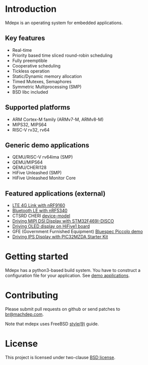 # Introduction

Mdepx is an operating system for embedded applications.

## Key features
- Real-time
- Priority based time sliced round-robin scheduling
- Fully preemptible
- Cooperative scheduling
- Tickless operation
- Static/Dynamic memory allocation
- Timed Mutexes, Semaphores
- Symmetric Multiprocessing (SMP)
- BSD libc included

## Supported platforms
- ARM Cortex-M family (ARMv7-M, ARMv8-M)
- MIPS32, MIPS64
- RISC-V rv32, rv64

## Generic demo applications
  * QEMU/RISC-V rv64ima (SMP)
  * QEMU/MIPS64
  * QEMU/CHERI128
  * HiFive Unleashed (SMP)
  * HiFive Unleashed Monitor Core

## Featured applications (external)
  * [LTE 4G Link with nRF9160](https://github.com/machdep/nrf9160)
  * [Bluetooth LE with nRF5340](https://github.com/machdep/nrf5340)
  * CTSRD CHERI [device-model](https://github.com/CTSRD-CHERI/device-model)
  * [Driving MIPI DSI Display with STM32F469I-DISCO](https://github.com/mdepx/stm32f469i-disco-dsi)
  * [Driving OLED display on HiFive1 board](https://github.com/machdep/hifive1-oled)
  * GFE (Government Furnished Equipment) [Bluespec Piccolo demo](https://github.com/CTSRD-CHERI/piccolo-demo)
  * [Driving IPS Display with PIC32MZDA Starter Kit](https://github.com/osfive/pic32mzdask-ips)

# Getting started

Mdepx has a python3-based build system. You have to construct a configuration file for your application. See [demo applications](https://github.com/machdep/mdepx/tree/master/demo).

# Contributing

Please submit pull requests on github or send patches to br@machdep.com.

Note that mdepx uses FreeBSD [style(9)](https://www.freebsd.org/cgi/man.cgi?query=style&sektion=9) guide.

# License

This project is licensed under two-clause [BSD license](https://en.wikipedia.org/wiki/BSD_licenses#2-clause_license_(%22Simplified_BSD_License%22_or_%22FreeBSD_License%22)).
